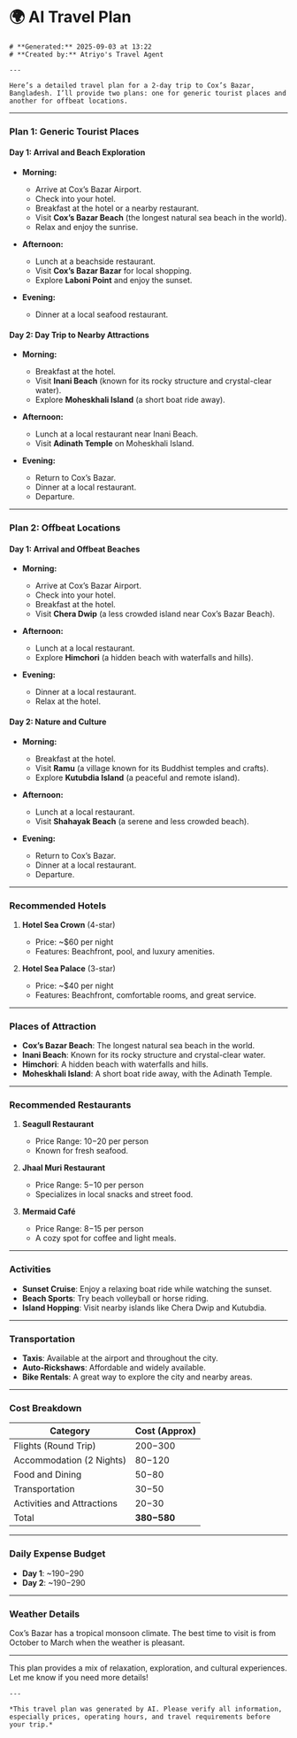 # 🌍 AI Travel Plan

    # **Generated:** 2025-09-03 at 13:22  
    # **Created by:** Atriyo's Travel Agent

    ---

    Here’s a detailed travel plan for a 2-day trip to Cox’s Bazar, Bangladesh. I’ll provide two plans: one for generic tourist places and another for offbeat locations.

---

### **Plan 1: Generic Tourist Places**
#### **Day 1: Arrival and Beach Exploration**
- **Morning:**
  - Arrive at Cox’s Bazar Airport.
  - Check into your hotel.
  - Breakfast at the hotel or a nearby restaurant.
  - Visit **Cox’s Bazar Beach** (the longest natural sea beach in the world).
  - Relax and enjoy the sunrise.

- **Afternoon:**
  - Lunch at a beachside restaurant.
  - Visit **Cox’s Bazar Bazar** for local shopping.
  - Explore **Laboni Point** and enjoy the sunset.

- **Evening:**
  - Dinner at a local seafood restaurant.

#### **Day 2: Day Trip to Nearby Attractions**
- **Morning:**
  - Breakfast at the hotel.
  - Visit **Inani Beach** (known for its rocky structure and crystal-clear water).
  - Explore **Moheskhali Island** (a short boat ride away).

- **Afternoon:**
  - Lunch at a local restaurant near Inani Beach.
  - Visit **Adinath Temple** on Moheskhali Island.

- **Evening:**
  - Return to Cox’s Bazar.
  - Dinner at a local restaurant.
  - Departure.

---

### **Plan 2: Offbeat Locations**
#### **Day 1: Arrival and Offbeat Beaches**
- **Morning:**
  - Arrive at Cox’s Bazar Airport.
  - Check into your hotel.
  - Breakfast at the hotel.
  - Visit **Chera Dwip** (a less crowded island near Cox’s Bazar Beach).

- **Afternoon:**
  - Lunch at a local restaurant.
  - Explore **Himchori** (a hidden beach with waterfalls and hills).

- **Evening:**
  - Dinner at a local restaurant.
  - Relax at the hotel.

#### **Day 2: Nature and Culture**
- **Morning:**
  - Breakfast at the hotel.
  - Visit **Ramu** (a village known for its Buddhist temples and crafts).
  - Explore **Kutubdia Island** (a peaceful and remote island).

- **Afternoon:**
  - Lunch at a local restaurant.
  - Visit **Shahayak Beach** (a serene and less crowded beach).

- **Evening:**
  - Return to Cox’s Bazar.
  - Dinner at a local restaurant.
  - Departure.

---

### **Recommended Hotels**
1. **Hotel Sea Crown** (4-star)
   - Price: ~$60 per night
   - Features: Beachfront, pool, and luxury amenities.

2. **Hotel Sea Palace** (3-star)
   - Price: ~$40 per night
   - Features: Beachfront, comfortable rooms, and great service.

---

### **Places of Attraction**
- **Cox’s Bazar Beach**: The longest natural sea beach in the world.
- **Inani Beach**: Known for its rocky structure and crystal-clear water.
- **Himchori**: A hidden beach with waterfalls and hills.
- **Moheskhali Island**: A short boat ride away, with the Adinath Temple.

---

### **Recommended Restaurants**
1. **Seagull Restaurant**
   - Price Range: $10-$20 per person
   - Known for fresh seafood.

2. **Jhaal Muri Restaurant**
   - Price Range: $5-$10 per person
   - Specializes in local snacks and street food.

3. **Mermaid Café**
   - Price Range: $8-$15 per person
   - A cozy spot for coffee and light meals.

---

### **Activities**
- **Sunset Cruise**: Enjoy a relaxing boat ride while watching the sunset.
- **Beach Sports**: Try beach volleyball or horse riding.
- **Island Hopping**: Visit nearby islands like Chera Dwip and Kutubdia.

---

### **Transportation**
- **Taxis**: Available at the airport and throughout the city.
- **Auto-Rickshaws**: Affordable and widely available.
- **Bike Rentals**: A great way to explore the city and nearby areas.

---

### **Cost Breakdown**
| Category                  | Cost (Approx) |
|----------------------------|----------------|
| Flights (Round Trip)       | $200-$300     |
| Accommodation (2 Nights)    | $80-$120      |
| Food and Dining            | $50-$80       |
| Transportation             | $30-$50       |
| Activities and Attractions | $20-$30       |
| Total                     | **$380-$580**  |

---

### **Daily Expense Budget**
- **Day 1**: ~$190-$290
- **Day 2**: ~$190-$290

---

### **Weather Details**
Cox’s Bazar has a tropical monsoon climate. The best time to visit is from October to March when the weather is pleasant.

---

This plan provides a mix of relaxation, exploration, and cultural experiences. Let me know if you need more details!

    ---

    *This travel plan was generated by AI. Please verify all information, especially prices, operating hours, and travel requirements before your trip.*
    